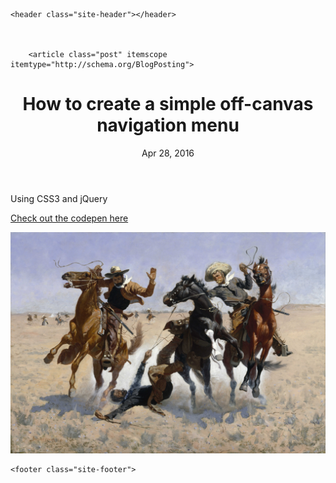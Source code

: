 <!DOCTYPE html>
<html>

  <head>
  <meta charset="utf-8">
  <meta http-equiv="X-UA-Compatible" content="IE=edge">
  <meta name="viewport" content="width=device-width, initial-scale=1">

  <title>How to create a simple off-canvas navigation menu</title>
  <meta name="description" content="Using CSS3 and jQuery">
  
  <link rel="stylesheet" href="/css/main.css">
  <link rel="stylesheet" href="//code.jquery.com/ui/1.12.1/themes/base/jquery-ui.css">
  <link rel="canonical" href="http://alexcavender.com/css3/2016/04/28/simple-offcanvas.mdown">
  <link rel="alternate" type="application/rss+xml" title="AlexCavender.com" href="http://alexcavender.com/feed.xml">
  <script src="https://use.fontawesome.com/c0a1965bca.js"></script>
  <script src="https://code.jquery.com/jquery-1.12.0.min.js"></script>
  <script src="https://code.jquery.com/ui/1.12.1/jquery-ui.min.js" integrity="sha256-VazP97ZCwtekAsvgPBSUwPFKdrwD3unUfSGVYrahUqU=" crossorigin="anonymous"></script>
  <script src="/js/main.js"></script>
</head>


  <body>

    <header class="site-header"></header>


    
        <article class="post" itemscope itemtype="http://schema.org/BlogPosting">

  <header class="post-header">
    <h1 class="post-title" itemprop="name headline">How to create a simple off-canvas navigation menu</h1>
    <p class="post-meta"><time datetime="2016-04-28T12:53:07-04:00" itemprop="datePublished">Apr 28, 2016</time></p>
  </header>

  <div class="post-content" itemprop="articleBody">
    Using CSS3 and jQuery

<a target="_blank" href="http://codepen.io/acavender/pen/yORKMW">Check out the codepen here</a>

![Off canvas navigation how-to](/assets/wrangle.jpg)




  </div>

</article>

      

    <footer class="site-footer"> 
</footer>


  </body>

</html>
